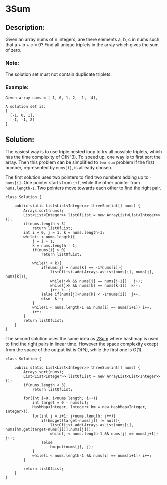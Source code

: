 # 3Sum

## Description:

Given an array nums of n integers, are there elements a, b, c in nums such that a + b + c = 0? Find all unique triplets in the array which gives the sum of zero.

### Note:

The solution set must not contain duplicate triplets.

### Example:

```
Given array nums = [-1, 0, 1, 2, -1, -4],

A solution set is:
[
  [-1, 0, 1],
  [-1, -1, 2]
]

```

## Solution:

The easiest way is to use triple nested loop to try all possible triplets, which has the time complexity of O(N^3). To speed up, one way is to first sort the array. Then this problem can be simplified to `two sum` problem if the first number, represented by `nums[i]`, is already chosen. 

The first solution uses two pointers to find two numbers adding up to `-nums[i]`. One pointer starts from `i+1`, while the other pointer from `nums.length-1`. Two pointers move towards each other to find the right pair. 

```
class Solution {
    
    public static List<List<Integer>> threeSum(int[] nums) {
        Arrays.sort(nums);
        List<List<Integer>> listOfList = new ArrayList<List<Integer>>();
        if(nums.length < 3)
            return listOfList;
        int i = 0, j = 1, k = nums.length-1;
        while(i < nums.length){
            j = i + 1; 
            k = nums.length - 1;
            if(nums[i] > 0)
                return listOfList;
            
            while(j < k){
                if(nums[j] + nums[k] == -1*nums[i]){
                    listOfList.add(Arrays.asList(nums[i], nums[j], nums[k]));                  
                    while(j<k && nums[j] == nums[j+1])   j++;
                    while(j>k && nums[k] == nums[k-1])  k--;
                    j++; k--;
                }else if(nums[j]+nums[k] < -1*nums[i])  j++;              
                else  k--;
            }
            while(i < nums.length-1 && nums[i] == nums[i+1]) i++;            
            i++;
        }
        return listOfList;
    }
}

```

The second solution uses the same idea as [2Sum](_001.md) where hashmap is used to find the right pairs in linear time. However the space complexity except from the space of the output list is O(N), while the first one is O(1).

```
class Solution {
    
    public static List<List<Integer>> threeSum(int[] nums) {
        Arrays.sort(nums);
        List<List<Integer>> listOfList = new ArrayList<List<Integer>>();
        if(nums.length < 3)
            return listOfList;

        for(int i=0; i<nums.length; i++){
            int target = 0 - nums[i];
            HashMap<Integer, Integer> hm = new HashMap<Integer, Integer>();         
            for(int j = i+1; j<nums.length; j++){
                if(hm.get(target-nums[j]) != null){
                    listOfList.add(Arrays.asList(nums[i], nums[hm.get(target-nums[j])],nums[j]));      
                    while(j < nums.length-1 && nums[j] == nums[j+1]) j++;   
                }else
                    hm.put(nums[j], j);                                                     
            }
            while(i < nums.length-1 && nums[i] == nums[i+1]) i++;   
        }
        
        return listOfList;
    }
}
```




